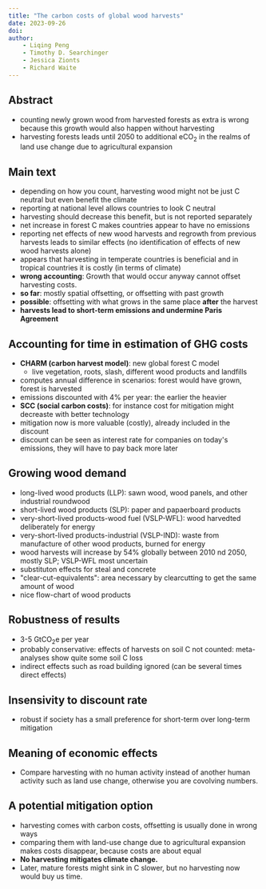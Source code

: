 ```yaml
---
title: "The carbon costs of global wood harvests"
date: 2023-09-26
doi: 
author:
    - Liqing Peng
    - Timothy D. Searchinger
    - Jessica Zionts
    - Richard Waite
---
```

## Abstract
- counting newly grown wood from harvested forests as extra is wrong because this growth would also happen without harvesting
- harvesting forests leads until 2050 to additional eCO$_2$ in the realms of land use change due to agricultural expansion

## Main text
- depending on how you count, harvesting wood might not be just C neutral but even benefit the climate
- reporting at national level allows countries to look C neutral
- harvesting should decrease this benefit, but is not reported separately
- net increase in forest C makes countries appear to have no emissions
- reporting net effects of new wood harvests and regrowth from previous harvests leads to similar effects (no identification of effects of new wood harvests alone)
- appears that harvesting in temperate countries is beneficial and in tropical countries it is costly (in terms of climate)
- **wrong accounting**: Growth that would occur anyway cannot offset harvesting costs.
- **so far**: mostly spatial offsetting, or offsetting with past growth
- **possible**: offsetting with what grows in the same place **after** the harvest
- **harvests lead to short-term emissions and undermine Paris Agreement**

## Accounting for time in estimation of GHG costs
- **CHARM (carbon harvest model)**: new global forest C model
    - live vegetation, roots, slash, different wood products and landfills
- computes annual difference in scenarios: forest would have grown, forest is harvested
- emissions discounted with 4% per year: the earlier the heavier
- **SCC (social carbon costs)**: for instance cost for mitigation might decreaste with better technology
- mitigation now is more valuable (costly), already included in the discount
- discount can be seen as interest rate for companies on today's emissions, they will have to pay back more later

## Growing wood demand
- long-lived wood products (LLP): sawn wood, wood panels, and other industrial roundwood
- short-lived wood products (SLP): paper and papaerboard products
- very-short-lived products-wood fuel (VSLP-WFL): wood harvedted deliberately for energy
- very-short-lived products-industrial (VSLP-IND): waste from manufacture of other wood products, burned for energy
- wood harvests will increase by 54% globally between 2010 nd 2050, mostly SLP; VSLP-WFL most uncertain
- substituton effects for steal and concrete
- "clear-cut-equivalents": area necessary by clearcutting to get the same amount of wood
- nice flow-chart of wood products

## Robustness of results
- 3-5 GtCO$_2$e  per year
- probably conservative: effects of harvests on soil C not counted: meta-analyses show quite some soil C loss
- indirect effects such as road building ignored (can be several times direct effects)

## Insensivity to discount rate
- robust if society has a small preference for short-term over long-term mitigation

## Meaning of economic effects
- Compare harvesting with no human activity instead of another human activity such as land use change, otherwise you are covolving numbers.

## A potential mitigation option
- harvesting comes with carbon costs, offsetting is usually done in wrong ways
- comparing them with land-use change due to agricultural expansion makes costs disappear, because costs are about equal
- **No harvesting mitigates climate change.**
- Later, mature forests might sink in C slower, but no harvesting now would buy us time.











